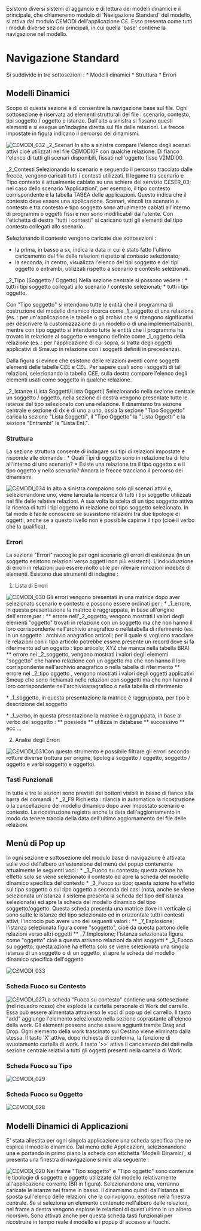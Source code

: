 Esistono diversi sistemi di aggancio e di lettura dei modelli dinamici e il principale, che chiameremo modulo di 'Navigazione Standard' del modello, si attiva dal modulo C£MODI dell'applicazione C£. Esso presenta come tutti i moduli diverse sezioni principali, in cui quella 'base' contiene la navigazione nel modello.

# Navigazione Standard
Si suddivide in tre sottosezioni : 
 \* Modelli dinamici
 \* Struttura
 \* Errori

## Modelli Dinamici
Scopo di questa sezione è di consentire la navigazione base sul file.
Ogni sottosezione è riservata ad elementi strutturali del file :   scenario, contesto, tipi soggetto / oggetto e istanze.
Dall'alto a sinistra si fissano questi elementi e si esegue un'indagine diretta sul file delle relazioni.
Le frecce impostate in figura indicano il percorso dei dinamismi.

![C£MODI_032](http://localhost:3000/immagini/C£MODI_D/CXMODI_032.png)
_2_Scenari
In alto a sinistra compare l'elenco degli scenari attivi cioè utilizzati nel file C£MODI0F con qualche relazione.
Di fianco l'elenco di tutti gli scenari disponibili, fissati nell'oggetto fisso V2MDI00.

_2_Contesti
Selezionando lo scenario e seguendo il percorso tracciato dalle frecce, vengono caricati tutti i contesti utilizzati.
Il legame tra scenario e Tipo contesto è attualmente cablato su una schiera del servizio C£SER_03; nel caso dello scenario 'Applicazioni', per esempio, il tipo contesto corrispondente è la tabella TAB£A delle applicazioni. Questo indica che il contesto deve essere una applicazione.
Scenari, vincoli tra scenario e contesto e tra contesto e tipo soggetto sono attualmente cablati all'interno di programmi o oggetti fissi e non sono modificabili dall'utente.
Con l'etichetta di destra "tutti i contesti" si caricano tutti gli elementi del tipo contesto collegati allo scenario.

Selezionando il contesto vengono caricate due sottosezioni : 
 - la prima, in basso a sx, indica la data in cui è stato fatto l'ultimo caricamento del file delle relazioni rispetto al contesto selezionato;
 - la seconda, in centro, visualizza l'elenco dei tipi soggetto e dei tipi oggetto o entrambi, utilizzati rispetto a scenario e contesto selezionati.

_2_Tipo (Soggetto / Oggetto)
Nella sezione centrale si possono vedere : 
 \* tutti i tipi soggetto collegati allo scenario / contesto selezionati;
 \* tutti i tipi oggetto.

Con "Tipo soggetto" si intendono tutte le entità che il programma di costruzione del modello dinamico ricerca come _1_soggetto di una relazione (es. :  per un'applicazione le tabelle o gli archivi che si ritengono significativi per descrivere la customizzazione di un modello o di una implementazione), mentre con tipo oggetto si intendono tutte le entità che il programma ha trovato in relazione al soggetto e vengono definite come _1_oggetto della relazione (es. :  per l'applicazione di cui sopra, si tratta degli oggetti applicativi di Sme.up in relazione con i soggetti definiti in precedenza).

Dalla figura si evince che esistono delle relazioni aventi come soggetti elementi delle tabelle C£E e C£L. Per sapere quali sono i soggetti di tali relazioni, selezionando la tabella C£E, sulla destra compare l'elenco degli elementi usati come soggetto in qualche relazione.

_2_Istanze (Lista Soggetti/Lista Oggetti)
Selezionando nella sezione centrale un soggetto / oggetto, nella sezione di destra vengono presentate tutte le istanze del tipo selezionato con una relazione.
Il dinamismo tra sezione centrale e sezione di dx è di uno a uno, ossia la sezione "Tipo Soggetto" carica la sezione "Lista Soggetti", il "Tipo Oggetto" la "Lista Oggetti" e la sezione "Entrambi" la "Lista Ent.".

### Struttura
La sezione struttura consente di indagare sui tipi di relazioni impostate e risponde alle domande : 
 \* Quali Tipi di oggetto sono in relazione tra di loro all'interno di uno scenario?
 \* Esiste una relazione tra il tipo oggetto x e il tipo oggetto y nello scenario?
Ancora le frecce tracciano il percorso dei dinamismi.

![C£MODI_034](http://localhost:3000/immagini/C£MODI_D/CXMODI_034.png)
In alto a sinistra compaiono solo gli scenari attivi e, selezionandone uno, viene lanciata la ricerca di tutti i tipi soggetto utilizzati nel file delle relative relazioni.
A sua volta la scelta di un tipo soggetto attiva la ricerca di tutti i tipi oggetto in relazione col tipo soggetto selezionato.
In tal modo è facile conoscere se sussistono relazioni tra due tipologie di oggetti, anche se a questo livello non è possibile capirne il tipo (cioè il verbo che la qualifica).

### Errori
La sezione "Errori" raccoglie per ogni scenario gli errori di esistenza (in un soggetto esistono relazioni verso oggetti non più esistenti). L'individuazione di errori in relazioni può essere molto utile per rilevare rimozioni indebite di elementi.
Esistono due strumenti di indagine : 
1) Lista di Errori

![C£MODI_030](http://localhost:3000/immagini/C£MODI_D/CXMODI_030.png)
Gli errori vengono presentati in una matrice dopo aver selezionato scenario e contesto e possono essere ordinati per : 
 \* _1_errore, in questa presentazione la matrice è raggruppata, in base all'origine dell'errore,per : 
 \*\* errore nell'_2_oggetto, vengono mostrati i valori degli elementi "oggetto" trovati in relazione con un soggetto ma che non hanno il loro corrispondente nell'archivio anagrafico o nellatabella di riferimento (es. in un soggetto :  archivio anagrafico articoli; per il quale si vogliono tracciare le relazioni con il tipo articolo potrebbe essere presente un record dove si fa riferimento ad un oggetto :  tipo articolo; XYZ che manca nella tabella BRA)
 \*\* errore nel _2_soggetto, vengono mostrati i valori degli elementi "soggetto" che hanno relazione con un oggetto ma che non hanno il loro corrispondente nell'archivio anagrafico o nella tabella di riferimento
 \*\* errore nel _2_tipo oggetto , vengono mostrati i valori degli oggetti applicativi Smeup che sono richiamati nelle relazioni con soggetti ma che non hanno il loro corrispondente nell'archivioanagrafico o nella tabella di riferimento

 \* _1_soggetto, in questa presentazione la matrice è raggruppata, per tipo e descrizione del soggetto

 \* _1_verbo, in questa presentazione la matrice è raggruppata, in base al verbo del soggetto : 
 \*\* possiede
 \*\* utilizza in database
 \*\* successivo
 \*\* ecc ...

2) Analisi degli Errori

![C£MODI_031](http://localhost:3000/immagini/C£MODI_D/CXMODI_031.png)Con questo strumento è possibile filtrare gli errori secondo rotture diverse (rottura per origine, tipologia soggetto / oggetto, soggetto / oggetto e verbi soggetto e oggetto).

### Tasti Funzionali
In tutte e tre le sezioni sono previsti dei bottoni visibili in basso di fianco alla barra dei comandi : 
 \* _2_F9 Richiesta :  rilancia in automatico la ricostruzione o la cancellazione del modello dinamico dopo aver impostato scenario e contesto. La ricostruzione registra anche la data dell'aggiornamento in modo da tenere traccia della data dell'ultimo aggiornamento del file delle relazioni.

## Menù di Pop up
In ogni sezione e sottosezione del modulo base di navigazione è attivata sulle voci dell'albero un'estensione del menù dei popup contenente attualmente le seguenti voci : 
 \* _3_Fuoco su contesto; questa azione ha effetto solo se viene selezionato il contesto ed apre la scheda del modello dinamico specifica del contesto
 \* _3_Fuoco su tipo; questa azione ha effetto sul tipo soggetto o sul tipo oggetto a seconda dei casi (nota, anche se viene selezionata un'istanza il sistema presenta la scheda del tipo dell'istanza selezionata) ed apre la scheda del modello dinamico del tipo soggetto/oggetto. Questa scheda presenta una matrice dove in verticale ci sono sutte le istanze del tipo selezionato ed in orizzontale tutti i contesti attivi; l'incrocio può avere uno dei seguenti valori : 
 \*\* _7_Esplosione; l'istanza selezionata figura come "soggetto", cioè da questa partono delle relazioni verso altri oggetti
 \*\* _7_Implosione; l'istanza selezionata figura come "oggetto" cioè a questa arrivano relazioni da altri soggetti
 \* _3_Fuoco su oggetto; questa azione ha effetto solo se viene selezionata una singola istanza di un soggetto o di un oggetto, si apre la scheda del modello dinamico specifica dell'oggetto

![C£MODI_033](http://localhost:3000/immagini/C£MODI_D/CXMODI_033.png)
### Scheda Fuoco su Contesto
![C£MODI_027](http://localhost:3000/immagini/C£MODI_D/CXMODI_027.png)La scheda "Fuoco su contesto" contiene una sottosezione (nel riquadro rosso) che esplode la cartella personale di Work del carrello. Essa può essere alimentata attraverso le voci di pop up del carrello. Il tasto "add" aggiunge l'elemento selezionato nella sezione soprastante all'elenco della work. Gli elementi possono anche essere aggiunti tramite Drag and Drop.
Ogni elemento della work trascinato sul Cestino viene eliminato dalla stessa.
Il tasto 'X' attiva, dopo richiesta di conferma,  la funzione di svuotamento cartella di work.
Il tasto '>>' attiva il caricamento dei dati nella sezione centrale relativi a tutti gli oggetti presenti nella cartella di Work.

### Scheda Fuoco su Tipo
![C£MODI_029](http://localhost:3000/immagini/C£MODI_D/CXMODI_029.png)
### Scheda Fuoco su Oggetto
![C£MODI_028](http://localhost:3000/immagini/C£MODI_D/CXMODI_028.png)
## Modelli Dinamici di Applicazioni
E' stata allestita per ogni singola applicazione una scheda specifica che ne esplica il modello dinamico. Dal menù delle Applicazioni, selezionandone una e portando in primo piano la scheda con etichetta 'Modelli Dinamici', si presenta una finestra di navigazione simile alla seguente : 

![C£MODI_020](http://localhost:3000/immagini/C£MODI_D/CXMODI_020.png)
Nei frame "Tipo soggetto" e "Tipo oggetto" sono contenute le tipologie di soggetto e oggetto utilizzate dal modello relativamente all'applicazione corrente (BR in figura). Selezionandone una, verranno caricate le istanze nei frame in basso. Il dinamismo quindi dall'istanza si sposta sull'elenco delle relazioni che la coinvolgono, esplose nella finestra centrale. Se si seleziona un elemento contenuto nell'albero delle relazioni, nel frame a destra vengono esplose le relazioni di quest'ultimo in un albero ricorsivo.
Sono attivati anche per questa scheda tasti funzionali per ricostruire in tempo reale il modello e i popup di accesso ai fuochi.

